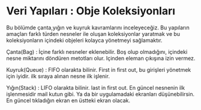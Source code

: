 # Veri Yapıları : Obje Koleksiyonları

Bu bölümde çanta,yığın ve kuyruk kavramlarını inceleyeceğiz. Bu yapıların amaçları farklı türden nesneler ile oluşan koleksiyonlar yaratmak ve bu koleksiyonların içindeki objeleri kolayca yönetmeyi sağlamaktır.

Çanta(Bag) : İçine farklı nesneler eklenebilir. Boş olup olmadığını, içindeki nesne miktarını döndüren metotları olur. Içinden eleman çıkışına izin vermez.

Kuyruk(Queue) : FIFO olarakta bilinir. First in first out, bu girişleri yönetmek için iyidir. ilk sıraya alınan nesne ilk işlenir.

Yığın(Stack) : LIFO olarakta bilinir. last in first out. En güncel nesnenin ilk işlenmesidir mail kutun gibi. Ya da bir uygulamadaki ekranları düşünebilirsin. En güncel tıkladığın ekran en üstteki ekran olacak.
